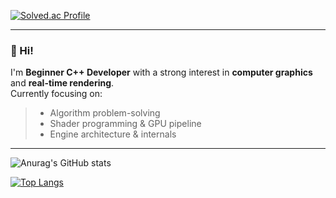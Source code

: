 
[![Solved.ac Profile](http://mazassumnida.wtf/api/v2/generate_badge?boj=dev_hana)](https://solved.ac/dev_hana/)
<br>

*****
### 👋 Hi!
I'm **Beginner C++ Developer** with a strong interest in **computer graphics** and **real-time rendering**.  
Currently focusing on:
> - Algorithm problem-solving
> - Shader programming & GPU pipeline
> - Engine architecture & internals
*****

![Anurag's GitHub stats](https://github-readme-stats.vercel.app/api?username=DevHana86&show_icons=true&theme=radical)

[![Top Langs](https://github-readme-stats.vercel.app/api/top-langs/?username=DevHana86&theme=radical)](https://github.com/anuraghazra/github-readme-stats)
